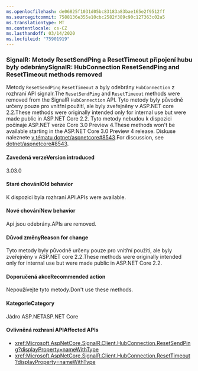 ```yaml
---
ms.openlocfilehash: de06825f1031d05bc83183a83bae165e2f9512ff
ms.sourcegitcommit: 7588136e355e10cbc2582f389c90c127363c02a5
ms.translationtype: MT
ms.contentlocale: cs-CZ
ms.lasthandoff: 03/14/2020
ms.locfileid: "75901919"
---
```

### <a name="signalr-hubconnection-resetsendping-and-resettimeout-methods-removed"></a><span data-ttu-id="4aa80-101">SignalR: Metody ResetSendPing a ResetTimeout připojení hubu byly odebrány</span><span class="sxs-lookup"><span data-stu-id="4aa80-101">SignalR: HubConnection ResetSendPing and ResetTimeout methods removed</span></span>

<span data-ttu-id="4aa80-102">Metody `ResetSendPing` `ResetTimeout` a byly odebrány `HubConnection` z rozhraní API signalr.</span><span class="sxs-lookup"><span data-stu-id="4aa80-102">The `ResetSendPing` and `ResetTimeout` methods were removed from the SignalR `HubConnection` API.</span></span> <span data-ttu-id="4aa80-103">Tyto metody byly původně určeny pouze pro vnitřní použití, ale byly zveřejněny v ASP.NET core 2.2.</span><span class="sxs-lookup"><span data-stu-id="4aa80-103">These methods were originally intended only for internal use but were made public in ASP.NET Core 2.2.</span></span> <span data-ttu-id="4aa80-104">Tyto metody nebudou k dispozici počínaje ASP.NET verze Core 3.0 Preview 4.</span><span class="sxs-lookup"><span data-stu-id="4aa80-104">These methods won't be available starting in the ASP.NET Core 3.0 Preview 4 release.</span></span> <span data-ttu-id="4aa80-105">Diskuse naleznete [v tématu dotnet/aspnetcore#8543](https://github.com/dotnet/aspnetcore/issues/8543).</span><span class="sxs-lookup"><span data-stu-id="4aa80-105">For discussion, see [dotnet/aspnetcore#8543](https://github.com/dotnet/aspnetcore/issues/8543).</span></span>

#### <a name="version-introduced"></a><span data-ttu-id="4aa80-106">Zavedená verze</span><span class="sxs-lookup"><span data-stu-id="4aa80-106">Version introduced</span></span>

<span data-ttu-id="4aa80-107">3.0</span><span class="sxs-lookup"><span data-stu-id="4aa80-107">3.0</span></span>

#### <a name="old-behavior"></a><span data-ttu-id="4aa80-108">Staré chování</span><span class="sxs-lookup"><span data-stu-id="4aa80-108">Old behavior</span></span>

<span data-ttu-id="4aa80-109">K dispozici byla rozhraní API.</span><span class="sxs-lookup"><span data-stu-id="4aa80-109">APIs were available.</span></span>

#### <a name="new-behavior"></a><span data-ttu-id="4aa80-110">Nové chování</span><span class="sxs-lookup"><span data-stu-id="4aa80-110">New behavior</span></span>

<span data-ttu-id="4aa80-111">Api jsou odebrány.</span><span class="sxs-lookup"><span data-stu-id="4aa80-111">APIs are removed.</span></span>

#### <a name="reason-for-change"></a><span data-ttu-id="4aa80-112">Důvod změny</span><span class="sxs-lookup"><span data-stu-id="4aa80-112">Reason for change</span></span>

<span data-ttu-id="4aa80-113">Tyto metody byly původně určeny pouze pro vnitřní použití, ale byly zveřejněny v ASP.NET core 2.2.</span><span class="sxs-lookup"><span data-stu-id="4aa80-113">These methods were originally intended only for internal use but were made public in ASP.NET Core 2.2.</span></span>

#### <a name="recommended-action"></a><span data-ttu-id="4aa80-114">Doporučená akce</span><span class="sxs-lookup"><span data-stu-id="4aa80-114">Recommended action</span></span>

<span data-ttu-id="4aa80-115">Nepoužívejte tyto metody.</span><span class="sxs-lookup"><span data-stu-id="4aa80-115">Don't use these methods.</span></span>

#### <a name="category"></a><span data-ttu-id="4aa80-116">Kategorie</span><span class="sxs-lookup"><span data-stu-id="4aa80-116">Category</span></span>

<span data-ttu-id="4aa80-117">Jádro ASP.NET</span><span class="sxs-lookup"><span data-stu-id="4aa80-117">ASP.NET Core</span></span>

#### <a name="affected-apis"></a><span data-ttu-id="4aa80-118">Ovlivněná rozhraní API</span><span class="sxs-lookup"><span data-stu-id="4aa80-118">Affected APIs</span></span>

- <xref:Microsoft.AspNetCore.SignalR.Client.HubConnection.ResetSendPing?displayProperty=nameWithType>
- <xref:Microsoft.AspNetCore.SignalR.Client.HubConnection.ResetTimeout?displayProperty=nameWithType>

<!--

#### Affected APIs

- `M:Microsoft.AspNetCore.SignalR.Client.HubConnection.ResetSendPing`
- `M:Microsoft.AspNetCore.SignalR.Client.HubConnection.ResetTimeout`

-->
